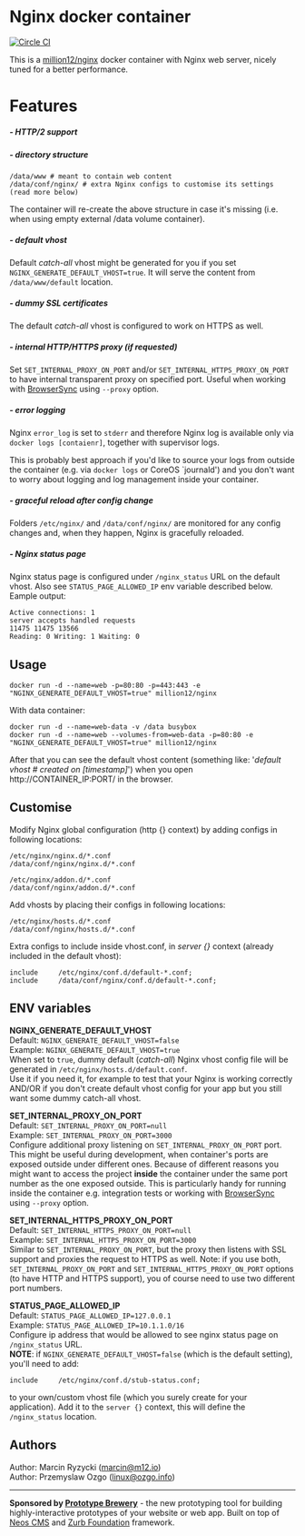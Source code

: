 # Nginx docker container
[![Circle CI](https://circleci.com/gh/million12/docker-nginx.svg?style=svg)](https://circleci.com/gh/million12/docker-nginx)

This is a [million12/nginx](https://registry.hub.docker.com/u/million12/nginx/) docker container with Nginx web server, nicely tuned for a better performance.

# Features

##### - HTTP/2 support

##### - directory structure
```
/data/www # meant to contain web content
/data/conf/nginx/ # extra Nginx configs to customise its settings (read more below)
```
The container will re-create the above structure in case it's missing (i.e. when using empty external /data volume container).

##### - default vhost

Default *catch-all* vhost might be generated for you if you set `NGINX_GENERATE_DEFAULT_VHOST=true`. It will serve the content from `/data/www/default` location.

##### - dummy SSL certificates

The default *catch-all* vhost is configured to work on HTTPS as well.

##### - internal HTTP/HTTPS proxy (if requested)

Set `SET_INTERNAL_PROXY_ON_PORT` and/or `SET_INTERNAL_HTTPS_PROXY_ON_PORT` to have internal transparent proxy on specified port. Useful when working with [BrowserSync](http://www.browsersync.io/) using `--proxy` option.

##### - error logging

Nginx `error_log` is set to `stderr` and therefore Nginx log is available only via `docker logs [contaienr]`, together with supervisor logs.

This is probably best approach if you'd like to source your logs from outside the container (e.g. via `docker logs` or CoreOS `journald') and you don't want to worry about logging and log management inside your container.

##### - graceful reload after config change

Folders `/etc/nginx/` and `/data/conf/nginx/` are monitored for any config changes and, when they happen, Nginx is gracefully reloaded.

##### - Nginx status page

Nginx status page is configured under `/nginx_status` URL on the default vhost. Also see `STATUS_PAGE_ALLOWED_IP` env variable described below.
Eample output:  
	
	Active connections: 1 
	server accepts handled requests
	11475 11475 13566 
	Reading: 0 Writing: 1 Waiting: 0


## Usage

```
docker run -d --name=web -p=80:80 -p=443:443 -e "NGINX_GENERATE_DEFAULT_VHOST=true" million12/nginx
```

With data container:  
```
docker run -d --name=web-data -v /data busybox
docker run -d --name=web --volumes-from=web-data -p=80:80 -e "NGINX_GENERATE_DEFAULT_VHOST=true" million12/nginx
```

After that you can see the default vhost content (something like: '*default vhost # created on [timestamp]*') when you open http://CONTAINER_IP:PORT/ in the browser.


## Customise

Modify Nginx global configuration (http {} context) by adding configs in following locations:  
```
/etc/nginx/nginx.d/*.conf
/data/conf/nginx/nginx.d/*.conf

/etc/nginx/addon.d/*.conf
/data/conf/nginx/addon.d/*.conf
```

Add vhosts by placing their configs in following locations:  
```
/etc/nginx/hosts.d/*.conf
/data/conf/nginx/hosts.d/*.conf
```

Extra configs to include inside vhost.conf, in *server {}* context (already included in the default vhost):  
```
include     /etc/nginx/conf.d/default-*.conf;
include     /data/conf/nginx/conf.d/default-*.conf;
```


## ENV variables

**NGINX_GENERATE_DEFAULT_VHOST**  
Default: `NGINX_GENERATE_DEFAULT_VHOST=false`  
Example: `NGINX_GENERATE_DEFAULT_VHOST=true`  
When set to `true`, dummy default (*catch-all*) Nginx vhost config file will be generated in `/etc/nginx/hosts.d/default.conf`.  
Use it if you need it, for example to test that your Nginx is working correctly AND/OR if you don't create default vhost config for your app but you still want some dummy catch-all vhost.

**SET_INTERNAL_PROXY_ON_PORT**  
Default: `SET_INTERNAL_PROXY_ON_PORT=null`  
Example: `SET_INTERNAL_PROXY_ON_PORT=3000`  
Configure additional proxy listening on `SET_INTERNAL_PROXY_ON_PORT` port.  
This might be useful during development, when container's ports are exposed outside under different ones. Because of different reasons you might want to access the project **inside** the container under the same port number as the one exposed outside. This is particularly handy for running inside the container e.g. integration tests or working with [BrowserSync](http://www.browsersync.io/) using `--proxy` option.

**SET_INTERNAL_HTTPS_PROXY_ON_PORT**  
Default: `SET_INTERNAL_HTTPS_PROXY_ON_PORT=null`  
Example: `SET_INTERNAL_HTTPS_PROXY_ON_PORT=3000`  
Similar to `SET_INTERNAL_PROXY_ON_PORT`, but the proxy then listens with SSL support and proxies the request to HTTPS as well. Note: if you use both, `SET_INTERNAL_PROXY_ON_PORT` and `SET_INTERNAL_HTTPS_PROXY_ON_PORT` options (to have HTTP and HTTPS support), you of course need to use two different port numbers.

**STATUS_PAGE_ALLOWED_IP**  
Default: `STATUS_PAGE_ALLOWED_IP=127.0.0.1`  
Example: `STATUS_PAGE_ALLOWED_IP=10.1.1.0/16`  
Configure ip address that would be allowed to see nginx status page on `/nginx_status` URL.  
**NOTE**: if `NGINX_GENERATE_DEFAULT_VHOST=false` (which is the default setting), you'll need to add:
```
include     /etc/nginx/conf.d/stub-status.conf;
```
to your own/custom vhost file (which you surely create for your application). Add it to the `server {}` context, this will define the `/nginx_status` location.


## Authors

Author: Marcin Ryzycki (<marcin@m12.io>)  
Author: Przemyslaw Ozgo (<linux@ozgo.info>)

---

**Sponsored by [Prototype Brewery](http://prototypebrewery.io/)** - the new prototyping tool for building highly-interactive prototypes of your website or web app. Built on top of [Neos CMS](https://www.neos.io/) and [Zurb Foundation](http://foundation.zurb.com/) framework.
